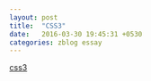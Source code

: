 ```yaml
---
layout: post
title:  "CSS3"
date:   2016-03-30 19:45:31 +0530
categories: zblog essay
---
```

<a href="http://rainzhao.github.io/css3/">css3</a>